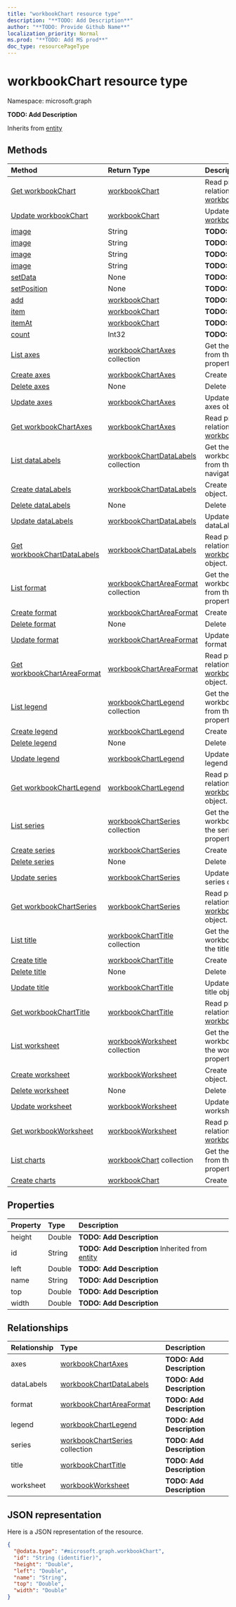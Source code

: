```yaml
---
title: "workbookChart resource type"
description: "**TODO: Add Description**"
author: "**TODO: Provide Github Name**"
localization_priority: Normal
ms.prod: "**TODO: Add MS prod**"
doc_type: resourcePageType
---
```


# workbookChart resource type


Namespace: microsoft.graph

**TODO: Add Description**


Inherits from [entity](../resources/entity.md)

## Methods
|Method|Return Type|Description|
|:---|:---|:---|
|[Get workbookChart](../api/workbookchart-get.md)|[workbookChart](../resources/workbookchart.md)|Read properties and relationships of a [workbookChart](../resources/workbookchart.md) object.|
|[Update workbookChart](../api/workbookchart-update.md)|[workbookChart](../resources/workbookchart.md)|Update the properties of a [workbookChart](../resources/workbookchart.md) object.|
|[image](../api/workbookchart-image.md)|String|**TODO: Add Description**|
|[image](../api/workbookchart-image.md)|String|**TODO: Add Description**|
|[image](../api/workbookchart-image.md)|String|**TODO: Add Description**|
|[image](../api/workbookchart-image.md)|String|**TODO: Add Description**|
|[setData](../api/workbookchart-setdata.md)|None|**TODO: Add Description**|
|[setPosition](../api/workbookchart-setposition.md)|None|**TODO: Add Description**|
|[add](../api/workbookchart-add.md)|[workbookChart](../resources/workbookchart.md)|**TODO: Add Description**|
|[item](../api/workbookchart-item.md)|[workbookChart](../resources/workbookchart.md)|**TODO: Add Description**|
|[itemAt](../api/workbookchart-itemat.md)|[workbookChart](../resources/workbookchart.md)|**TODO: Add Description**|
|[count](../api/workbookchart-count.md)|Int32|**TODO: Add Description**|
|[List axes](../api/workbookchart-list-axes.md)|[workbookChartAxes](../resources/workbookchartaxes.md) collection|Get the workbookChartAxes from the axes navigation property.|
|[Create axes](../api/workbookchart-post-axes.md)|[workbookChartAxes](../resources/workbookchartaxes.md)|Create a new axes object.|
|[Delete axes](../api/workbookchart-delete-axes.md)|None|Delete an axes object.|
|[Update axes](../api/workbookchart-update-axes.md)|[workbookChartAxes](../resources/workbookchartaxes.md)|Update the properties of an axes object.|
|[Get workbookChartAxes](../api/workbookchartaxes-get.md)|[workbookChartAxes](../resources/workbookchartaxes.md)|Read properties and relationships of a [workbookChartAxes](../resources/workbookchartaxes.md) object.|
|[List dataLabels](../api/workbookchart-list-datalabels.md)|[workbookChartDataLabels](../resources/workbookchartdatalabels.md) collection|Get the workbookChartDataLabels from the dataLabels navigation property.|
|[Create dataLabels](../api/workbookchart-post-datalabels.md)|[workbookChartDataLabels](../resources/workbookchartdatalabels.md)|Create a new dataLabels object.|
|[Delete dataLabels](../api/workbookchart-delete-datalabels.md)|None|Delete a dataLabels object.|
|[Update dataLabels](../api/workbookchart-update-datalabels.md)|[workbookChartDataLabels](../resources/workbookchartdatalabels.md)|Update the properties of a dataLabels object.|
|[Get workbookChartDataLabels](../api/workbookchartdatalabels-get.md)|[workbookChartDataLabels](../resources/workbookchartdatalabels.md)|Read properties and relationships of a [workbookChartDataLabels](../resources/workbookchartdatalabels.md) object.|
|[List format](../api/workbookchart-list-format.md)|[workbookChartAreaFormat](../resources/workbookchartareaformat.md) collection|Get the workbookChartAreaFormats from the format navigation property.|
|[Create format](../api/workbookchart-post-format.md)|[workbookChartAreaFormat](../resources/workbookchartareaformat.md)|Create a new format object.|
|[Delete format](../api/workbookchart-delete-format.md)|None|Delete a format object.|
|[Update format](../api/workbookchart-update-format.md)|[workbookChartAreaFormat](../resources/workbookchartareaformat.md)|Update the properties of a format object.|
|[Get workbookChartAreaFormat](../api/workbookchartareaformat-get.md)|[workbookChartAreaFormat](../resources/workbookchartareaformat.md)|Read properties and relationships of a [workbookChartAreaFormat](../resources/workbookchartareaformat.md) object.|
|[List legend](../api/workbookchart-list-legend.md)|[workbookChartLegend](../resources/workbookchartlegend.md) collection|Get the workbookChartLegends from the legend navigation property.|
|[Create legend](../api/workbookchart-post-legend.md)|[workbookChartLegend](../resources/workbookchartlegend.md)|Create a new legend object.|
|[Delete legend](../api/workbookchart-delete-legend.md)|None|Delete a legend object.|
|[Update legend](../api/workbookchart-update-legend.md)|[workbookChartLegend](../resources/workbookchartlegend.md)|Update the properties of a legend object.|
|[Get workbookChartLegend](../api/workbookchartlegend-get.md)|[workbookChartLegend](../resources/workbookchartlegend.md)|Read properties and relationships of a [workbookChartLegend](../resources/workbookchartlegend.md) object.|
|[List series](../api/workbookchart-list-series.md)|[workbookChartSeries](../resources/workbookchartseries.md) collection|Get the workbookChartSeries from the series navigation property.|
|[Create series](../api/workbookchart-post-series.md)|[workbookChartSeries](../resources/workbookchartseries.md)|Create a new series object.|
|[Delete series](../api/workbookchart-delete-series.md)|None|Delete a series object.|
|[Update series](../api/workbookchart-update-series.md)|[workbookChartSeries](../resources/workbookchartseries.md)|Update the properties of a series object.|
|[Get workbookChartSeries](../api/workbookchartseries-get.md)|[workbookChartSeries](../resources/workbookchartseries.md)|Read properties and relationships of a [workbookChartSeries](../resources/workbookchartseries.md) object.|
|[List title](../api/workbookchart-list-title.md)|[workbookChartTitle](../resources/workbookcharttitle.md) collection|Get the workbookChartTitles from the title navigation property.|
|[Create title](../api/workbookchart-post-title.md)|[workbookChartTitle](../resources/workbookcharttitle.md)|Create a new title object.|
|[Delete title](../api/workbookchart-delete-title.md)|None|Delete a title object.|
|[Update title](../api/workbookchart-update-title.md)|[workbookChartTitle](../resources/workbookcharttitle.md)|Update the properties of a title object.|
|[Get workbookChartTitle](../api/workbookcharttitle-get.md)|[workbookChartTitle](../resources/workbookcharttitle.md)|Read properties and relationships of a [workbookChartTitle](../resources/workbookcharttitle.md) object.|
|[List worksheet](../api/workbookchart-list-worksheet.md)|[workbookWorksheet](../resources/workbookworksheet.md) collection|Get the workbookWorksheets from the worksheet navigation property.|
|[Create worksheet](../api/workbookchart-post-worksheet.md)|[workbookWorksheet](../resources/workbookworksheet.md)|Create a new worksheet object.|
|[Delete worksheet](../api/workbookchart-delete-worksheet.md)|None|Delete a worksheet object.|
|[Update worksheet](../api/workbookchart-update-worksheet.md)|[workbookWorksheet](../resources/workbookworksheet.md)|Update the properties of a worksheet object.|
|[Get workbookWorksheet](../api/workbookworksheet-get.md)|[workbookWorksheet](../resources/workbookworksheet.md)|Read properties and relationships of a [workbookWorksheet](../resources/workbookworksheet.md) object.|
|[List charts](../api/workbookworksheet-list-charts.md)|[workbookChart](../resources/workbookchart.md) collection|Get the workbookCharts from the charts navigation property.|
|[Create charts](../api/workbookworksheet-post-charts.md)|[workbookChart](../resources/workbookchart.md)|Create a new charts object.|

## Properties
|Property|Type|Description|
|:---|:---|:---|
|height|Double|**TODO: Add Description**|
|id|String|**TODO: Add Description** Inherited from [entity](../resources/entity.md)|
|left|Double|**TODO: Add Description**|
|name|String|**TODO: Add Description**|
|top|Double|**TODO: Add Description**|
|width|Double|**TODO: Add Description**|

## Relationships
|Relationship|Type|Description|
|:---|:---|:---|
|axes|[workbookChartAxes](../resources/workbookchartaxes.md)|**TODO: Add Description**|
|dataLabels|[workbookChartDataLabels](../resources/workbookchartdatalabels.md)|**TODO: Add Description**|
|format|[workbookChartAreaFormat](../resources/workbookchartareaformat.md)|**TODO: Add Description**|
|legend|[workbookChartLegend](../resources/workbookchartlegend.md)|**TODO: Add Description**|
|series|[workbookChartSeries](../resources/workbookchartseries.md) collection|**TODO: Add Description**|
|title|[workbookChartTitle](../resources/workbookcharttitle.md)|**TODO: Add Description**|
|worksheet|[workbookWorksheet](../resources/workbookworksheet.md)|**TODO: Add Description**|

## JSON representation
Here is a JSON representation of the resource.
<!-- {
  "blockType": "resource",
  "keyProperty": "id",
  "@odata.type": "microsoft.graph.workbookChart",
  "baseType": "microsoft.graph.entity",
  "openType": false
}
-->
``` json
{
  "@odata.type": "#microsoft.graph.workbookChart",
  "id": "String (identifier)",
  "height": "Double",
  "left": "Double",
  "name": "String",
  "top": "Double",
  "width": "Double"
}
```


